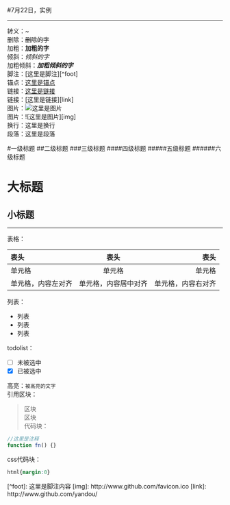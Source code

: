 #7月22日，实例

---

转义：\~  
删除：~~删除的字~~  
加粗：**加粗的字**  
倾斜：*倾斜的字*  
加粗倾斜：***加粗倾斜的字***  
脚注：[这里是脚注][^foot]  
锚点：[这里是锚点](#anchor)  
链接：[这里是链接](http://www.github.com/yandou)  
链接：[这里是链接][link]  
图片：![这里是图片](http://www.github.com/favicon.ico)  
图片：![这里是图片][img]  
换行：这里是换行  
段落：这里是段落

#一级标题
##二级标题
###三级标题
####四级标题
#####五级标题
######六级标题

大标题
= 
小标题
-

---

表格：  

|表头|表头|表头|
|:---|:---:|---:|
|单元格|单元格|单元格|
|单元格，内容左对齐|单元格，内容居中对齐|单元格，内容右对齐|


列表：  
+ 列表
+ 列表
+ 列表

todolist：   
- [ ] 未被选中
- [x] 已被选中

高亮：`被高亮的文字`  
引用区块：  
> 区块  
> 区块  
代码块：  
```javascript
//这里是注释
function fn() {}
```

css代码块：  
```css
html{margin:0}
```

<div id="anchor"></div>
[^foot]: 这里是脚注内容
[img]: http://www.github.com/favicon.ico  
[link]: http://www.github.com/yandou/  

